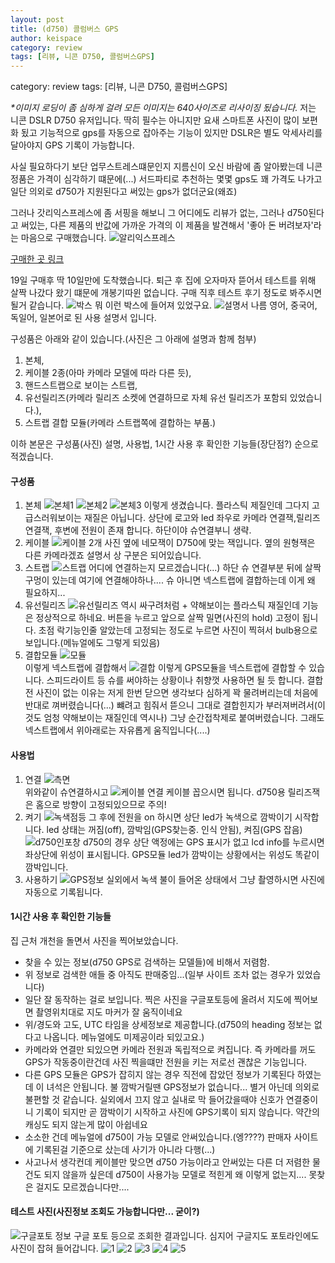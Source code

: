 ```yaml
---
layout: post
title: (d750) 콜럼버스 GPS 
author: keispace
category: review
tags: [리뷰, 니콘 D750, 콜럼버스GPS]
---
```


category: review
tags: [리뷰, 니콘 D750, 콜럼버스GPS]

*\*이미지 로딩이 좀 심하게 걸려 모든 이미지는 640사이즈로 리사이징 됬습니다.*
저는 니콘 DSLR D750 유저입니다. 
딱히 필수는 아니지만 요새 스마트폰 사진이 많이 보편화 됬고 기능적으로 gps를 자동으로 잡아주는 기능이 있지만 DSLR은 별도 악세사리를 달아야지 GPS 기록이 가능합니다. 

사실 필요하다기 보단 업무스트레스떄문인지 지름신이 오신 바람에 좀 알아봤는데 니콘 정품은 가격이 심각하기 떄문에(...) 서드파티로 추천하는 몇몇 gps도 꽤 가격도 나가고 일단 의외로 d750가 지원된다고 써있는 gps가 없더군요(왜죠)

그러나 갓리익스프레스에 좀 서핑을 해보니 그 어디에도 리뷰가 없는, 그러나 d750된다고 써있는, 다른 제품의 반값에 가까운 가격의 이 제품을 발견해서 '좋아 돈 버려보자'라는 마음으로 구매했습니다.
![알리익스프레스](../images/2019-03-29-d750_Columbus_nGPS/1.PNG)

[구매한 곳 링크](https://ko.aliexpress.com/item/Columbus-nGPS-for-DSLR-Camera-GPS-Receiver-Geotag-for-Nikon-D5-D500-D810A-D7200-D4s-D810/32792553601.html)

19일 구매후 딱 10일만에 도착했습니다. 
퇴근 후 집에 오자마자 뜯어서 테스트를 위해 살짝 나갔다 왔기 떄문에 개봉기따윈 없습니다. 
구매 직후 테스트 후기 정도로 봐주시면 될거 같습니다. 
![박스](../images/2019-03-29-d750_Columbus_nGPS/20190329_215607.jpg)
뭐 이런 박스에 들어져 있었구요. 
![설명서](../images/2019-03-29-d750_Columbus_nGPS/20190329_215313.jpg)
나름 영어, 중국어, 독일어, 일본어로 된 사용 설명서 입니다.

구성품은 아래와 같이 있습니다.(사진은 그 아래에 설명과 함께 첨부)
1. 본체, 
2. 케이블 2종(아마 카메라 모델에 따라 다른 듯), 
3. 핸드스트랩으로 보이는 스트랩, 
4. 유선릴리즈(카메라 릴리즈 소켓에 연결하므로 자체 유선 릴리즈가 포함되 있었습니다.), 
5. 스트랩 결합 모듈(카메라 스트랩쪽에 결합하는 부품.)

이하 본문은 구성품(사진) 설명, 사용법, 1시간 사용 후 확인한 기능들(장단점?) 순으로 적겠습니다. 

#### 구성품
1. 본체 
    ![본체1](../images/2019-03-29-d750_Columbus_nGPS/20190329_215511.jpg)
    ![본체2](../images/2019-03-29-d750_Columbus_nGPS/20190329_215524.jpg)
    ![본체3](../images/2019-03-29-d750_Columbus_nGPS/20190329_215539.jpg)
    이렇게 생겼습니다. 플라스틱 제질인데 그다지 고급스러워보이는 재질은 아닙니다. 
    상단에 로고와 led 좌우로 카메라 연결잭,릴리즈연결잭, 후변에 전원이 존재 합니다. 하단이야 슈연결부니 생략.
2. 케이블
    ![케이블 2개 사진](../images/2019-03-29-d750_Columbus_nGPS/20190329_215445.jpg)
    옆에 네모잭이 D750에 맞는 잭입니다. 옆의 원형잭은 다른 카메라겠죠 설명서 상 구분은 되어있습니다.
3. 스트랩
    ![스트랩](../images/2019-03-29-d750_Columbus_nGPS/20190329_222600.jpg)
    어디에 연결하는지 모르겠습니다(...) 
    하단 슈 연결부분 뒤에 살짝 구멍이 있는데 여기에 연결해야하나.... 슈 아니면 넥스트랩에 결합하는데 이게 왜 필요하지...
4. 유선릴리즈
    ![유선릴리즈](../images/2019-03-29-d750_Columbus_nGPS/20190329_222147.jpg)
    역시 싸구려처럼 + 약해보이는 플라스틱 재질인데 기능은 정상적으로 하네요. 버튼을 누르고 앞으로 살짝 밀면(사진의 hold) 고정이 됩니다. 초점 락기능인줄 알았는데 고정되는 정도로 누르면 사진이 찍혀서 bulb용으로 보입니다.(메뉴얼에도 그렇게 되있음) 
5. 결합모듈
    ![모듈](../images/2019-03-29-d750_Columbus_nGPS/20190329_222212.jpg)    
    이렇게 넥스트랩에 결합해서 
    ![결합](../images/2019-03-29-d750_Columbus_nGPS/20190329_222523.jpg)
    이렇게 GPS모듈을 넥스트랩에 결합할 수 있습니다. 
    스피드라이트 등 슈를 써야하는 상황이나 취향껏 사용하면 될 듯 합니다. 
    결합 전 사진이 없는 이유는 저게 한번 닫으면 생각보다 심하게 꽉 물려버리는데
    처음에 반대로 껴버렸습니다(...) 
    뺴려고 힘줘서 뜯으니 그대로 결합힌지가 부러져버려서(이것도 엄청 약해보이는 재질인데 역시나) 그냥 순간접착제로 붙여버렸습니다. 그래도 넥스트랩에서 위아래로는 자유롭게 움직입니다(....)

#### 사용법
1. 연결
    ![측면](../images/2019-03-29-d750_Columbus_nGPS/20190329_215658.jpg)    
    위와같이 슈연결하시고
    ![케이블 연결](../images/2019-03-29-d750_Columbus_nGPS/20190329_215342.jpg)
    케이블 꼽으시면 됩니다. d750용 릴리즈잭은 홈으로 방향이 고정되있으므로 주의!
2. 켜기
    ![녹색점등](../images/2019-03-29-d750_Columbus_nGPS/20190329_215745.jpg)
    그 후에 전원을 on 하시면 상단 led가 녹색으로 깜박이기 시작합니다.
    led 상태는
    꺼짐(off), 깜박임(GPS찾는중. 인식 안됨), 켜짐(GPS 잡음)
    ![d750인포창](../images/2019-03-29-d750_Columbus_nGPS/20190329_215805.jpg)
    d750의 경우 상단 액정에는 GPS 표시가 없고 lcd info를 누르시면 좌상단에 위성이 표시됩니다. 
    GPS모듈 led가 깜박이는 상황에서는 위성도 똑같이 깜박입니다.
3. 사용하기
    ![GPS정보](../images/2019-03-29-d750_Columbus_nGPS/20190329_215816.jpg)
    실외에서 녹색 불이 들어온 상태에서 그냥 촬영하시면 사진에 자동으로 기록됩니다. 

#### 1시간 사용 후 확인한 기능들
집 근처 개천을 돌면서 사진을 찍어보았습니다.  
- 찾을 수 있는 정보(d750 GPS로 검색하는 모델들)에 비해서 저렴함.
- 위 정보로 검색한 애들 중 아직도 판매중임...(일부 사이트 조차 없는 경우가 있었습니다)
- 일단 잘 동작하는 걸로 보입니다. 찍은 사진을 구글포토등에 올려서 지도에 찍어보면 촬영위치대로 지도 마커가 잘 움직이네요
- 위/경도와 고도, UTC 타임을 상세정보로 제공합니다.(d750의 heading 정보는 없다고 나옵니다. 메뉴얼에도 미제공이라 되있고요.) 
- 카메라와 연결만 되있으면 카메라 전원과 독립적으로 켜집니다. 즉 카메라를 꺼도 GPS가 작동중이란건데 사진 찍을떄만 전원을 키는 저로선 괜찮은 기능입니다.
- 다른 GPS 모듈은 GPS가 잡히지 않는 경우 직전에 잡았던 정보가 기록된다 하였는데 이 녀석은 안됩니다. 불 깜박거릴땐 GPS정보가 없습니다... 별거 아닌데 의외로 불편할 것 같습니다. 
실외에서 끄지 않고 실내로 막 들어갔을때야 신호가 연결중이니 기록이 되지만 곧 깜박이기 시작하고 사진에 GPS기록이 되지 않습니다. 약간의 캐싱도 되지 않는게 많이 아쉽네요  
- 소소한 건데 메뉴얼에 d750이 가능 모델로 안써있습니다.(엥????) 판매자 사이트에 기록된걸 기준으로 샀는데 사기가 아니라 다행(...)
- 사고나서 생각컨데 케이블만 맞으면 d750 가능이라고 안써있는 다른 더 저렴한 물건도 되지 않을까 싶은데 d750이 사용가능 모델로 적힌게 왜 이렇게 없는지.... 못찾은 걸지도 모르겠습니다만....

#### 테스트 사진(사진정보 조회도 가능합니다만... 굳이?)

![구글포토 정보](../images/2019-03-29-d750_Columbus_nGPS/2.png)
구글 포토 등으로 조회한 결과입니다. 심지어 구글지도 포토라인에도 사진이 잡혀 들어갑니다.
![1](../images/2019-03-29-d750_Columbus_nGPS/DSC_6897.jpg)
![2](../images/2019-03-29-d750_Columbus_nGPS/DSC_6896.jpg)
![3](../images/2019-03-29-d750_Columbus_nGPS/DSC_6895.jpg)
![4](../images/2019-03-29-d750_Columbus_nGPS/DSC_6888.jpg)
![5](../images/2019-03-29-d750_Columbus_nGPS/DSC_6877.jpg)



